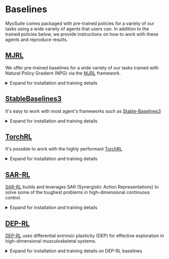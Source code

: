 # Baselines
MyoSuite comes packaged with pre-trained policies for a variety of our tasks using a wide variety of agents that users can. In addition to the trained policies below, we provide instructions on how to work with these agents and reproduce results.
    
##  [MJRL](https://github.com/aravindr93/mjrl)
We offer pre-trained baselines for a wide variety of our tasks trained with Natural Policy Gradient (NPG) via the [MJRL](https://github.com/aravindr93/mjrl) framework. 

<details>
<summary>Expand for installation and training details</summary>
    
## Installation
    
1. We use [mjrl](https://github.com/aravindr93/mjrl) for our baselines ([install instructions](https://github.com/aravindr93/mjrl/tree/master/setup#installation)) and [PyTorch](https://pytorch.org/).
2. [Hydra](https://github.com/facebookresearch/hydra) `pip install hydra-core==1.1.0`
3. [submitit](https://github.com/facebookincubator/submitit) launcher hydra plugin to launch jobs on cluster/ local 

```bash
pip install tabulate matplotlib torch git+https://github.com/aravindr93/mjrl.git hydra-core==1.1.0 hydra-submitit-launcher submitit
```


### Launch training
Get commands to run
```bash
% sh train_myosuite.sh myo         # runs natively
% sh train_myosuite.sh myo local mjrl   # use mjrl with local launcher
% sh train_myosuite.sh myo slurm mjrl   # use mjrl with slurm launcher
```
### Resume training
To resume training from a previous checkpoint add the `+job_name=<absolute_path_of_previous_checkpoint>` to the command line


</details>


## [StableBaselines3](https://github.com/DLR-RM/stable-baselines3)

It's easy to work with most agent's frameworks such as [Stable-Baselines3](https://github.com/DLR-RM/stable-baselines3])

<details>
<summary>Expand for installation and training details</summary>

Install 
1. [Stable-Baselines3](https://github.com/DLR-RM/stable-baselines3]) `pip install stable-baselines3`,
2. [Hydra](https://github.com/facebookresearch/hydra) `pip install hydra-core==1.1.0`
3. [submitit](https://github.com/facebookincubator/submitit) launcher hydra plugin to launch jobs on cluster/ local 
4. [Optional -- requires python >3.8] Register and Install [Weights and Biases](https://github.com/wandb/wandb) for logging `pip install wandb` (needs tensorboard `pip install tensorboard`)

```bash
pip install stable-baselines3
pip install gym==0.13
pip install hydra-core==1.1.0 hydra-submitit-launcher submitit
#optional 
pip install tensorboard wandb
```


### Launch training
Get commands to run
```bash
% sh train_myosuite.sh myo local sb3   # use stable-baselines3 with local launcher
% sh train_myosuite.sh myo slurm sb3   # use stable-baselines3 with slurm launcher
```

### Running MyoChallenge Baseline
Get commands to run
```bash
% sh train_myosuite.sh myochal local sb3
```

To load from a checkpoint, use this command to fetch the baseline:
```bash
% sh train_myosuite.sh myochal local sb3 baseline
```
You can now resume training from a previous checkpoint by adding `+job_name=checkpoint.pt` to the command line

</details>


## [TorchRL](https://github.com/pytorch/rl)

It's possible to work with the highly performant [TorchRL](https://github.com/pytorch/rl)

<details>
<summary>Expand for installation and training details</summary>

Install 
1. [TorchRL](https://github.com/pytorch/rl) `pip install torchrl`,
2. [Hydra](https://github.com/facebookresearch/hydra) `pip install hydra-core==1.1.0`
3. [submitit](https://github.com/facebookincubator/submitit) launcher hydra plugin to launch jobs on cluster/ local 
4. [Optional -- requires python >3.8] Register and Install [Weights and Biases](https://github.com/wandb/wandb) for logging `pip install wandb` (needs tensorboard `pip install tensorboard`)

```bash
pip install torchrl
pip install gymnasium
pip install hydra-core==1.1.0 hydra-submitit-launcher submitit
#optional 
pip install tensorboard wandb
```

### Launch training
Get commands to run
``` bash
python torchrl_job_script.py
```

</details>

## [SAR-RL](https://sites.google.com/view/sar-rl/)
[SAR-RL](https://sites.google.com/view/sar-rl/) builds and leverages SAR (Synergistic Action Representations) to solve some of the toughest problems in high-dimensional continuous control.

<details>
<summary>Expand for installation and training details</summary>

We provide pretrained synergistic representations for training locomotion and manipulation policies in `/SAR_pretrained`. These representations can be used to enhance learning using the `SAR_RL()` function defined in the SAR tutorial. Custom functions are also defined in the tutorial for automatically loading these representations (`load_locomotion_SAR()` and `load_manipulation_SAR()`). 

It is also possible to build your own SAR representations from scratch by following the steps outlined in the [MyoSuite's tutorials](https://github.com/MyoHub/myosuite/tree/main/docs/source/tutorials).
</details>


## [DEP-RL](https://github.com/martius-lab/depRL)
[DEP-RL](https://github.com/martius-lab/depRL) uses differential extrinsic plasticity (DEP) for effective exploration in high-dimensional musculoskeletal systems. 

<details>
<summary>Expand for installation and training details on DEP-RL baselines</summary>

### Installation
1. We provide [deprl](https://github.com/martius-lab/depRL) as an additional baseline for locomotion policies.
2. Simply run

```bash
python -m pip install deprl
```
after installing the myosuite.

### Train new policy
For training from scratch, use

```bash
python -m deprl.main baselines_DEPRL/myoLegWalk.json
```
and training should start. Inside the json-file, you can set a custom output folder with `working_dir=myfolder`. Be sure to adapt the `sequential` and `parallel` settings. During a training run, `sequential x parallel` environments are spawned, which consumes over 30 GB of RAM with the default settings for the myoLeg. Reduce this number if your workstation has less memory.

### Visualize trained policy
We provide two mechanisms to visualize policies.
1. If you wish to use your own environment, or want to just quickly try our pre-trained DEP-RL baseline, take a look at the code snippet below

```
import gym
import myosuite
import deprl

env = gym.make("myoLegWalk-v0")
policy = deprl.load_baseline(env)

N = 5 # number of episodes
for i in range(N):
    obs = env.reset()
    while True:
        action = policy(obs)
        obs, reward, done, info = env.step(action)
        env.mj_render()
        if done:
            break
```
Use `deprl.load('path', env)`, if you have your own policy.
2. For our visualization, simply run

```bash
python -m deprl.play --path folder/
```
where the last folder contains the `checkpoints` and `config.yaml` files. This runs the policy for several episodes and returns scores. 
3. You can also log some settings to [wandb](https://wandb.ai/). Set it up and afterwards run 

```bash
python -m deprl.log --path baselines_DEPRL/myoLegWalk_20230514/myoLeg/log.csv --project myoleg_deprl_baseline
```
which will log all the training metrics to your `wandb` project.
4. If you want to plot your training run, use

```bash
python -m deprl.plot --path baselines_DEPRL/myoLegWalk_20230514/
```

For more instructions on how to use the plot feature, checkout [TonicRL](https://github.com/fabiopardo/tonic), which is the general-purpose RL library deprl was built on.

### Credit
The DEP-RL baseline for the myoLeg was developed by Pierre Schumacher, Daniel Häufle and Georg Martius as members of the Max Planck Institute for Intelligent Systems and the Hertie Institute for Clinical Brain Research. Please cite the following if you are using this work:
```
@inproceedings{
schumacher2023deprl,
title={{DEP}-{RL}: Embodied Exploration for Reinforcement Learning in Overactuated and Musculoskeletal Systems},
author={Pierre Schumacher and Daniel Haeufle and Dieter B{\"u}chler and Syn Schmitt and Georg Martius},
booktitle={The Eleventh International Conference on Learning Representations },
year={2023},
url={https://openreview.net/forum?id=C-xa_D3oTj6}
}
```
</details>

